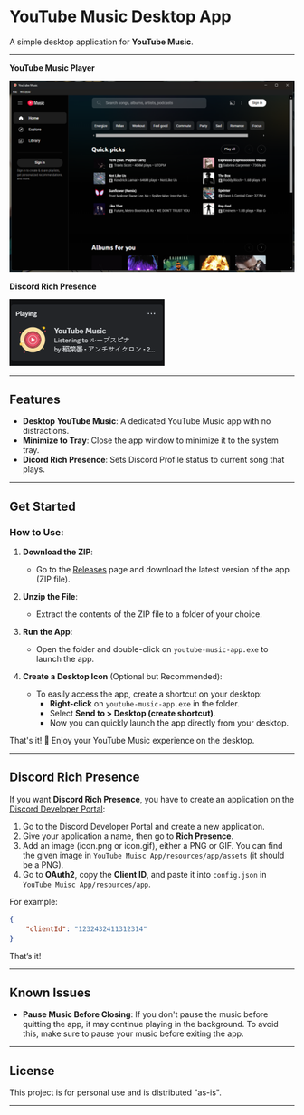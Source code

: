 # YouTube Music Desktop App

A simple desktop application for **YouTube Music**.

---
**YouTube Music Player**

![YTMusic](assets/ytmp.png)

**Discord Rich Presence**

![Rich Presence](assets/status.png)

---

## Features

- **Desktop YouTube Music**: A dedicated YouTube Music app with no distractions.
- **Minimize to Tray**: Close the app window to minimize it to the system tray.
- **Dicord Rich Presence**: Sets Discord Profile status to current song that plays.
---

## Get Started

### How to Use:

1. **Download the ZIP**:
   - Go to the [Releases](https://github.com/nubsuki/YouTube-Music-Player/releases) page and download the latest version of the app (ZIP file).

2. **Unzip the File**:
   - Extract the contents of the ZIP file to a folder of your choice.

3. **Run the App**:
   - Open the folder and double-click on `youtube-music-app.exe` to launch the app.

4. **Create a Desktop Icon** (Optional but Recommended):
   - To easily access the app, create a shortcut on your desktop:
     - **Right-click** on `youtube-music-app.exe` in the folder.
     - Select **Send to > Desktop (create shortcut)**.
     - Now you can quickly launch the app directly from your desktop.

That's it! 🎉 Enjoy your YouTube Music experience on the desktop.

---

## Discord Rich Presence

If you want **Discord Rich Presence**, you have to create an application on the [Discord Developer Portal](https://discord.com/developers/applications):

1. Go to the Discord Developer Portal and create a new application.
2. Give your application a name, then go to **Rich Presence**.
3. Add an image (icon.png or icon.gif), either a PNG or GIF. You can find the given image in `YouTube Muisc App/resources/app/assets` (it should be a PNG).
4. Go to **OAuth2**, copy the **Client ID**, and paste it into `config.json` in `YouTube Muisc App/resources/app`.

For example:

```json
{
    "clientId": "1232432411312314"
}
```

That’s it!

---

## Known Issues

- **Pause Music Before Closing**: If you don't pause the music before quitting the app, it may continue playing in the background. To avoid this, make sure to pause your music before exiting the app.

---

## License
This project is for personal use and is distributed "as-is".

---